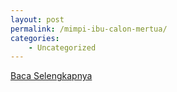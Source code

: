 ```yaml
---
layout: post
permalink: /mimpi-ibu-calon-mertua/
categories:
    - Uncategorized
---
```


[Baca Selengkapnya](/04)